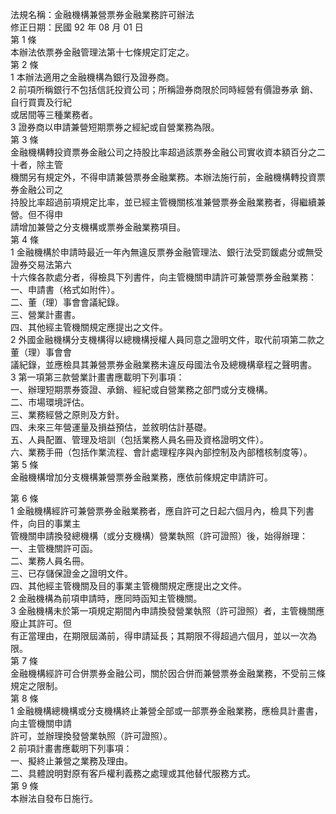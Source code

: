 法規名稱：金融機構兼營票券金融業務許可辦法  
修正日期：民國 92 年 08 月 01 日  
第 1 條  
本辦法依票券金融管理法第十七條規定訂定之。  
第 2 條  
1 本辦法適用之金融機構為銀行及證券商。  
2 前項所稱銀行不包括信託投資公司；所稱證券商限於同時經營有價證券承 銷、自行買賣及行紀  
或居間等三種業務者。  
3 證券商以申請兼營短期票券之經紀或自營業務為限。  
第 3 條  
金融機構轉投資票券金融公司之持股比率超過該票券金融公司實收資本額百分之二十者，除主管  
機關另有規定外，不得申請兼營票券金融業務。本辦法施行前，金融機構轉投資票券金融公司之  
持股比率超過前項規定比率，並已經主管機關核准兼營票券金融業務者，得繼續兼營。但不得申  
請增加兼營之分支機構或票券金融業務項目。  
第 4 條  
1 金融機構於申請時最近一年內無違反票券金融管理法、銀行法受罰鍰處分或無受證券交易法第六  
十六條各款處分者，得檢具下列書件，向主管機關申請許可兼營票券金融業務：  
一、申請書（格式如附件）。  
二、董（理）事會會議紀錄。  
三、營業計畫書。  
四、其他經主管機關規定應提出之文件。  
2 外國金融機構分支機構得以總機構授權人員同意之證明文件，取代前項第二款之董（理）事會會  
議紀錄，並應檢具其兼營票券金融業務未違反母國法令及總機構章程之聲明書。  
3 第一項第三款營業計畫書應載明下列事項：  
一、辦理短期票券簽證、承銷、經紀或自營業務之部門或分支機構。  
二、市場環境評估。  
三、業務經營之原則及方針。  
四、未來三年營運量及損益預估，並敘明估計基礎。  
五、人員配置、管理及培訓（包括業務人員名冊及資格證明文件）。  
六、業務手冊（包括作業流程、會計處理程序與內部控制及內部稽核制度等）。  
第 5 條  
金融機構增加分支機構兼營票券金融業務，應依前條規定申請許可。  


第 6 條  
1 金融機構經許可兼營票券金融業務者，應自許可之日起六個月內，檢具下列書件，向目的事業主  
管機關申請換發總機構（或分支機構）營業執照（許可證照）後，始得辦理：  
一、主管機關許可函。  
二、業務人員名冊。  
三、已存儲保證金之證明文件。  
四、其他經主管機關及目的事業主管機關規定應提出之文件。  
2 金融機構為前項申請時，應同時函知主管機關。  
3 金融機構未於第一項規定期間內申請換發營業執照（許可證照）者，主管機關應廢止其許可。但  
有正當理由，在期限屆滿前，得申請延長；其期限不得超過六個月，並以一次為限。  
第 7 條  
金融機構經許可合併票券金融公司，關於因合併而兼營票券金融業務，不受前三條規定之限制。  
第 8 條  
1 金融機構總機構或分支機構終止兼營全部或一部票券金融業務，應檢具計畫書，向主管機關申請  
許可，並辦理換發營業執照（許可證照）。  
2 前項計畫書應載明下列事項：  
一、擬終止兼營之業務及理由。  
二、具體說明對原有客戶權利義務之處理或其他替代服務方式。  
第 9 條  
本辦法自發布日施行。  


